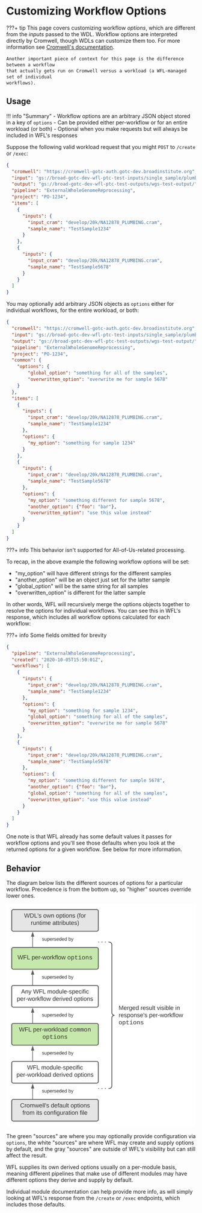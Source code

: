 # Customizing Workflow Options

???+ tip
    This page covers customizing workflow _options_, which are different from the 
    _inputs_ passed to the WDL. Workflow options are interpreted directly by Cromwell,
    though WDLs can customize them too. For more information see 
    [Cromwell's documentation](https://cromwell.readthedocs.io/en/stable/wf_options/Overview/).
    
    Another important piece of context for this page is the difference between a workflow
    that actually gets run on Cromwell versus a workload (a WFL-managed set of individual
    workflows).
    
    
## Usage

!!! info "Summary"
    - Workflow options are an arbitrary JSON object stored in a key of `options`
    - Can be provided either per-workflow or for an entire workload (or both)
    - Optional when you make requests but will always be included in WFL's responses

Suppose the following valid workload request that you might `POST` to `/create` or `/exec`:

```json
{
  "cromwell": "https://cromwell-gotc-auth.gotc-dev.broadinstitute.org",
  "input": "gs://broad-gotc-dev-wfl-ptc-test-inputs/single_sample/plumbing/truth",
  "output": "gs://broad-gotc-dev-wfl-ptc-test-outputs/wgs-test-output/",
  "pipeline": "ExternalWholeGenomeReprocessing",
  "project": "PO-1234",
  "items": [
    {
      "inputs": {
        "input_cram": "develop/20k/NA12878_PLUMBING.cram",
        "sample_name": "TestSample1234"
      }
    },
    {
      "inputs": {
        "input_cram": "develop/20k/NA12878_PLUMBING.cram",
        "sample_name": "TestSample5678"
      }
    }
  ]
}
```

You may optionally add arbitrary JSON objects as `options` either for individual
workflows, for the entire workload, or both:

```json
{
  "cromwell": "https://cromwell-gotc-auth.gotc-dev.broadinstitute.org",
  "input": "gs://broad-gotc-dev-wfl-ptc-test-inputs/single_sample/plumbing/truth",
  "output": "gs://broad-gotc-dev-wfl-ptc-test-outputs/wgs-test-output/",
  "pipeline": "ExternalWholeGenomeReprocessing",
  "project": "PO-1234",
  "common": {
    "options": {
        "global_option": "something for all of the samples",
        "overwritten_option": "overwrite me for sample 5678"
    }
  },
  "items": [
    {
      "inputs": {
        "input_cram": "develop/20k/NA12878_PLUMBING.cram",
        "sample_name": "TestSample1234"
      },
      "options": {
        "my_option": "something for sample 1234"      
      }
    },
    {
      "inputs": {
        "input_cram": "develop/20k/NA12878_PLUMBING.cram",
        "sample_name": "TestSample5678"
      },
      "options": {
        "my_option": "something different for sample 5678",
        "another_option": {"foo": "bar"},
        "overwritten_option": "use this value instead"
      }
    }
  ]
}
```

???+ info
    This behavior isn't supported for All-of-Us-related processing.

To recap, in the above example the following workflow options will be set:

- "my_option" will have different strings for the different samples
- "another_option" will be an object just set for the latter sample
- "global_option" will be the same string for all samples
- "overwritten_option" is different for the latter sample

In other words, WFL will recursively merge the options objects together to
resolve the options for individual workflows. You can see this in WFL's
response, which includes all workflow options calculated for each workflow:

???+ info
    Some fields omitted for brevity

```json
{
  "pipeline": "ExternalWholeGenomeReprocessing",
  "created": "2020-10-05T15:50:01Z",
  "workflows": [
    {
      "inputs": {
        "input_cram": "develop/20k/NA12878_PLUMBING.cram",
        "sample_name": "TestSample1234"
      },
      "options": {
        "my_option": "something for sample 1234",
        "global_option": "something for all of the samples",
        "overwritten_option": "overwrite me for sample 5678"  
      }
    },
    {
      "inputs": {
        "input_cram": "develop/20k/NA12878_PLUMBING.cram",
        "sample_name": "TestSample5678"
      },
      "options": {
        "my_option": "something different for sample 5678",
        "another_option": {"foo": "bar"},
        "global_option": "something for all of the samples",
        "overwritten_option": "use this value instead"
      }
    }
  ]
}
```

One note is that WFL already has some default values it passes for
workflow options and you'll see those defaults when you look at the
returned options for a given workflow.
See below for more information.

## Behavior

The diagram below lists the different sources of options for a particular
workflow. Precedence is from the bottom up, so "higher" sources override
lower ones.

![](./assets/option-precedence.svg)

The green "sources" are where you may optionally provide configuration
via `options`, the white "sources" are where WFL may create and
supply options by default, and the gray "sources" are outside of WFL's
visibility but can still affect the result.

WFL supplies its own derived options usually on a per-module basis,
meaning different pipelines that make use of different modules may
have different options they derive and supply by default. 

Individual module documentation can help provide more info, as will
simply looking at WFL's response from the `/create` or `/exec` endpoints,
which includes those defaults.
